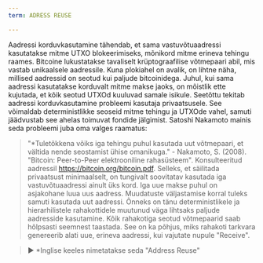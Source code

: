 ```yaml
---
term: ADRESS REUSE

---
```

Aadressi korduvkasutamine tähendab, et sama vastuvõtuaadressi kasutatakse mitme UTXO blokeerimiseks, mõnikord mitme erineva tehingu raames. Bitcoine lukustatakse tavaliselt krüptograafilise võtmepaari abil, mis vastab unikaalsele aadressile. Kuna plokiahel on avalik, on lihtne näha, millised aadressid on seotud kui paljude bitcoinidega. Juhul, kui sama aadressi kasutatakse korduvalt mitme makse jaoks, on mõistlik ette kujutada, et kõik seotud UTXOd kuuluvad samale isikule. Seetõttu tekitab aadressi korduvkasutamine probleemi kasutaja privaatsusele. See võimaldab deterministlikke seoseid mitme tehingu ja UTXOde vahel, samuti jäädvustab see ahelas toimuvat fondide jälgimist. Satoshi Nakamoto mainis seda probleemi juba oma valges raamatus:

> "*Tuletõkkena võiks iga tehingu puhul kasutada uut võtmepaari, et vältida nende seostamist ühise omanikuga." - Nakamoto, S. (2008). "Bitcoin: Peer-to-Peer elektrooniline rahasüsteem". Konsulteeritud aadressil https://bitcoin.org/bitcoin.pdf.
Selleks, et säilitada privaatsust minimaalselt, on tungivalt soovitatav kasutada iga vastuvõtuaadressi ainult üks kord. Iga uue makse puhul on asjakohane luua uus aadress. Muudatuste väljastamise korral tuleks samuti kasutada uut aadressi. Õnneks on tänu deterministlikele ja hierarhilistele rahakottidele muutunud väga lihtsaks paljude aadresside kasutamine. Kõik rahakotiga seotud võtmepaarid saab hõlpsasti seemnest taastada. See on ka põhjus, miks rahakoti tarkvara genereerib alati uue, erineva aadressi, kui vajutate nupule "Receive".

> ► *Inglise keeles nimetatakse seda "Address Reuse"